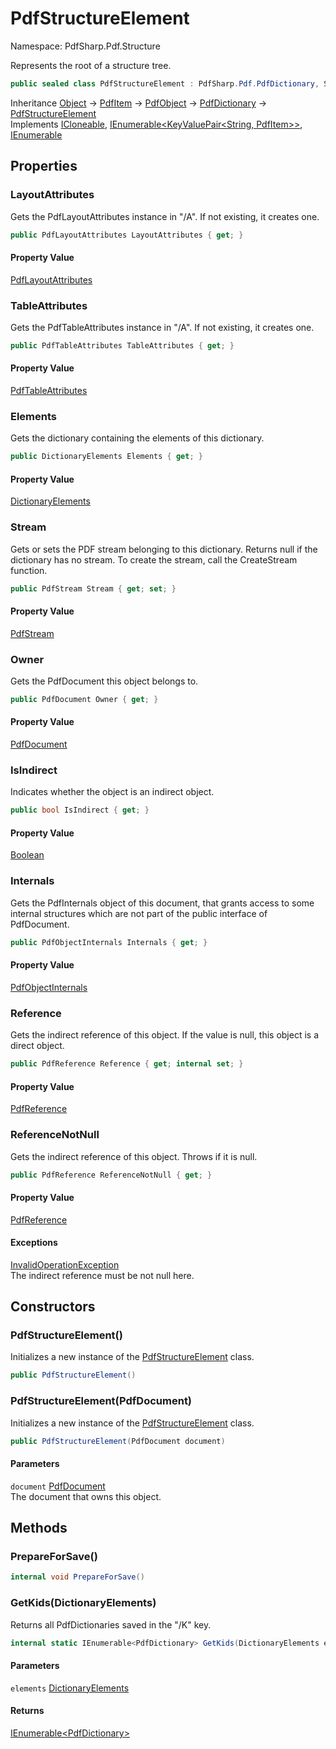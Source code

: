 # PdfStructureElement

Namespace: PdfSharp.Pdf.Structure

Represents the root of a structure tree.

```csharp
public sealed class PdfStructureElement : PdfSharp.Pdf.PdfDictionary, System.ICloneable, System.Collections.Generic.IEnumerable`1[[System.Collections.Generic.KeyValuePair`2[[System.String, System.Private.CoreLib, Version=6.0.0.0, Culture=neutral, PublicKeyToken=7cec85d7bea7798e],[PdfSharp.Pdf.PdfItem, PdfSharp, Version=0.1.3.0, Culture=neutral, PublicKeyToken=null]], System.Private.CoreLib, Version=6.0.0.0, Culture=neutral, PublicKeyToken=7cec85d7bea7798e]], System.Collections.IEnumerable
```

Inheritance [Object](https://docs.microsoft.com/en-us/dotnet/api/system.object) → [PdfItem](./pdfsharp.pdf.pdfitem) → [PdfObject](./pdfsharp.pdf.pdfobject) → [PdfDictionary](./pdfsharp.pdf.pdfdictionary) → [PdfStructureElement](./pdfsharp.pdf.structure.pdfstructureelement)<br>
Implements [ICloneable](https://docs.microsoft.com/en-us/dotnet/api/system.icloneable), [IEnumerable&lt;KeyValuePair&lt;String, PdfItem&gt;&gt;](https://docs.microsoft.com/en-us/dotnet/api/system.collections.generic.ienumerable-1), [IEnumerable](https://docs.microsoft.com/en-us/dotnet/api/system.collections.ienumerable)

## Properties

### **LayoutAttributes**

Gets the PdfLayoutAttributes instance in "/A". If not existing, it creates one.

```csharp
public PdfLayoutAttributes LayoutAttributes { get; }
```

#### Property Value

[PdfLayoutAttributes](./pdfsharp.pdf.structure.pdflayoutattributes)<br>

### **TableAttributes**

Gets the PdfTableAttributes instance in "/A". If not existing, it creates one.

```csharp
public PdfTableAttributes TableAttributes { get; }
```

#### Property Value

[PdfTableAttributes](./pdfsharp.pdf.structure.pdftableattributes)<br>

### **Elements**

Gets the dictionary containing the elements of this dictionary.

```csharp
public DictionaryElements Elements { get; }
```

#### Property Value

[DictionaryElements](./pdfsharp.pdf.pdfdictionary.dictionaryelements)<br>

### **Stream**

Gets or sets the PDF stream belonging to this dictionary. Returns null if the dictionary has
 no stream. To create the stream, call the CreateStream function.

```csharp
public PdfStream Stream { get; set; }
```

#### Property Value

[PdfStream](./pdfsharp.pdf.pdfdictionary.pdfstream)<br>

### **Owner**

Gets the PdfDocument this object belongs to.

```csharp
public PdfDocument Owner { get; }
```

#### Property Value

[PdfDocument](./pdfsharp.pdf.pdfdocument)<br>

### **IsIndirect**

Indicates whether the object is an indirect object.

```csharp
public bool IsIndirect { get; }
```

#### Property Value

[Boolean](https://docs.microsoft.com/en-us/dotnet/api/system.boolean)<br>

### **Internals**

Gets the PdfInternals object of this document, that grants access to some internal structures
 which are not part of the public interface of PdfDocument.

```csharp
public PdfObjectInternals Internals { get; }
```

#### Property Value

[PdfObjectInternals](./pdfsharp.pdf.advanced.pdfobjectinternals)<br>

### **Reference**

Gets the indirect reference of this object. If the value is null, this object is a direct object.

```csharp
public PdfReference Reference { get; internal set; }
```

#### Property Value

[PdfReference](./pdfsharp.pdf.advanced.pdfreference)<br>

### **ReferenceNotNull**

Gets the indirect reference of this object. Throws if it is null.

```csharp
public PdfReference ReferenceNotNull { get; }
```

#### Property Value

[PdfReference](./pdfsharp.pdf.advanced.pdfreference)<br>

#### Exceptions

[InvalidOperationException](https://docs.microsoft.com/en-us/dotnet/api/system.invalidoperationexception)<br>
The indirect reference must be not null here.

## Constructors

### **PdfStructureElement()**

Initializes a new instance of the [PdfStructureElement](./pdfsharp.pdf.structure.pdfstructureelement) class.

```csharp
public PdfStructureElement()
```

### **PdfStructureElement(PdfDocument)**

Initializes a new instance of the [PdfStructureElement](./pdfsharp.pdf.structure.pdfstructureelement) class.

```csharp
public PdfStructureElement(PdfDocument document)
```

#### Parameters

`document` [PdfDocument](./pdfsharp.pdf.pdfdocument)<br>
The document that owns this object.

## Methods

### **PrepareForSave()**

```csharp
internal void PrepareForSave()
```

### **GetKids(DictionaryElements)**

Returns all PdfDictionaries saved in the "/K" key.

```csharp
internal static IEnumerable<PdfDictionary> GetKids(DictionaryElements elements)
```

#### Parameters

`elements` [DictionaryElements](./pdfsharp.pdf.pdfdictionary.dictionaryelements)<br>

#### Returns

[IEnumerable&lt;PdfDictionary&gt;](https://docs.microsoft.com/en-us/dotnet/api/system.collections.generic.ienumerable-1)<br>
